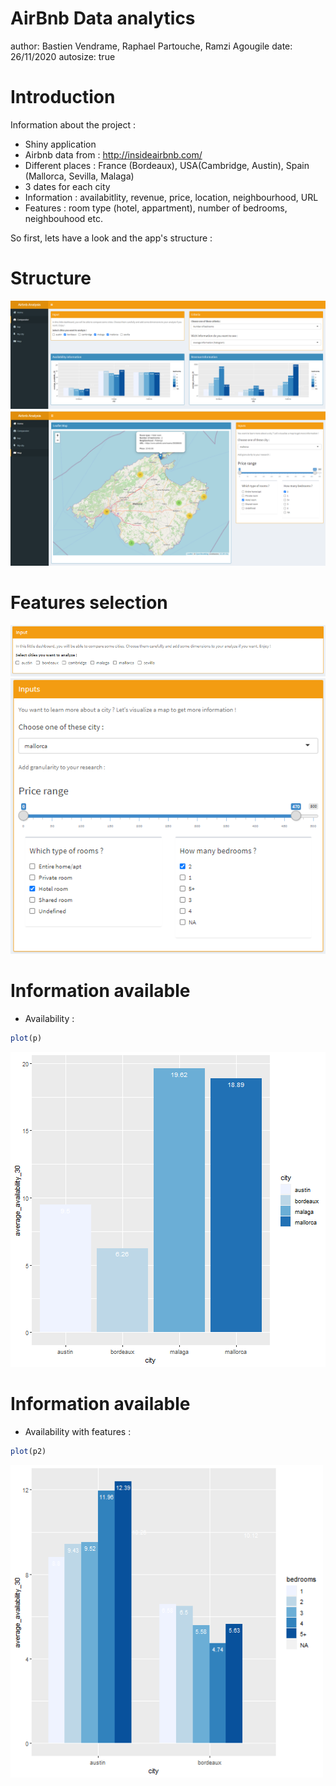 AirBnb Data analytics
========================================================
author: Bastien Vendrame, Raphael Partouche, Ramzi Agougile
date: 26/11/2020
autosize: true




Introduction
========================================================

Information about the project :

- Shiny application
- Airbnb data from : http://insideairbnb.com/ 
- Different places : France (Bordeaux), USA(Cambridge, Austin), Spain (Mallorca, Sevilla, Malaga)
- 3 dates for each city
- Information : availabitlity, revenue, price, location, neighbourhood, URL
- Features : room type (hotel, appartment), number of bedrooms, neighbouhood etc.

So first, lets have a look and the app's structure : 


Structure
========================================================

![Structure](www/comparator.png)  ![Structure](www/map.png)


Features selection
========================================================
![Structure](www/selectCity.png)  ![Structure](www/selectFeatures.png)

Information available
========================================================
- Availability :




```r
plot(p)
```

![plot of chunk unnamed-chunk-3](rmd_presentation-figure/unnamed-chunk-3-1.png)

Information available
========================================================
- Availability with features :




```r
plot(p2)
```

<img src="rmd_presentation-figure/unnamed-chunk-5-1.png" title="plot of chunk unnamed-chunk-5" alt="plot of chunk unnamed-chunk-5" width="500px" />

